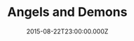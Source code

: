 ---
title: "Angels and Demons"
year: 2009
date: 2015-08-22T23:00:00.000Z
permalink: /almanac/movies/2015-08-23-angels-and-demons/index.html
rating: 3
---